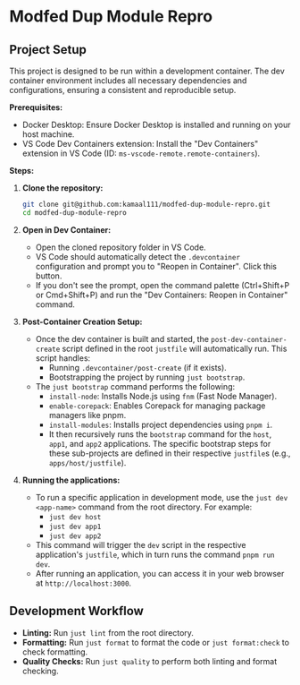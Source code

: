 # Modfed Dup Module Repro

## Project Setup

This project is designed to be run within a development container. The dev container environment includes all necessary dependencies and configurations, ensuring a consistent and reproducible setup.

**Prerequisites:**

- Docker Desktop: Ensure Docker Desktop is installed and running on your host machine.
- VS Code Dev Containers extension: Install the "Dev Containers" extension in VS Code (ID: `ms-vscode-remote.remote-containers`).

**Steps:**

1.  **Clone the repository:**
    ```bash
    git clone git@github.com:kamaal111/modfed-dup-module-repro.git
    cd modfed-dup-module-repro
    ```
2.  **Open in Dev Container:**
    - Open the cloned repository folder in VS Code.
    - VS Code should automatically detect the `.devcontainer` configuration and prompt you to "Reopen in Container". Click this button.
    - If you don't see the prompt, open the command palette (Ctrl+Shift+P or Cmd+Shift+P) and run the "Dev Containers: Reopen in Container" command.
3.  **Post-Container Creation Setup:**

    - Once the dev container is built and started, the `post-dev-container-create` script defined in the root `justfile` will automatically run. This script handles:
      - Running `.devcontainer/post-create` (if it exists).
      - Bootstrapping the project by running `just bootstrap`.
    - The `just bootstrap` command performs the following:
      - `install-node`: Installs Node.js using `fnm` (Fast Node Manager).
      - `enable-corepack`: Enables Corepack for managing package managers like pnpm.
      - `install-modules`: Installs project dependencies using `pnpm i`.
      - It then recursively runs the `bootstrap` command for the `host`, `app1`, and `app2` applications. The specific bootstrap steps for these sub-projects are defined in their respective `justfile`s (e.g., `apps/host/justfile`).

4.  **Running the applications:**
    - To run a specific application in development mode, use the `just dev <app-name>` command from the root directory. For example:
      - `just dev host`
      - `just dev app1`
      - `just dev app2`
    - This command will trigger the `dev` script in the respective application\'s `justfile`, which in turn runs the command `pnpm run dev`.
    - After running an application, you can access it in your web browser at `http://localhost:3000`.

## Development Workflow

- **Linting:** Run `just lint` from the root directory.
- **Formatting:** Run `just format` to format the code or `just format:check` to check formatting.
- **Quality Checks:** Run `just quality` to perform both linting and format checking.
